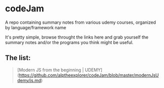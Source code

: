 # codeJam
A repo containing summary notes from various udemy courses, organized by language/framework name


It's pretty simple, browse throught the links here and grab yourself the summary notes and/or the programs you think might be useful. 

## The list:
> [Modern JS from the beginning | UDEMY]
(https://github.com/alptheexplorer/codeJam/blob/master/modernJsUdemy/js.md)
